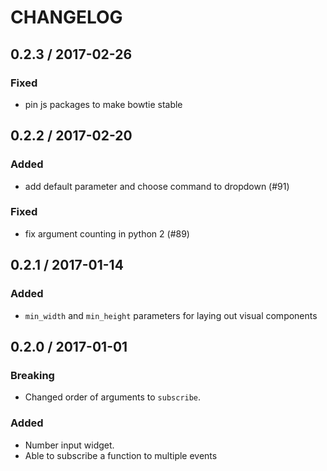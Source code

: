 # CHANGELOG

## 0.2.3 / 2017-02-26

### Fixed

  * pin js packages to make bowtie stable

## 0.2.2 / 2017-02-20

### Added

  * add default parameter and choose command to dropdown (#91)

### Fixed

  * fix argument counting in python 2 (#89)

## 0.2.1 / 2017-01-14

### Added

  * `min_width` and `min_height` parameters for laying out visual components

## 0.2.0 / 2017-01-01

### Breaking

  * Changed order of arguments to `subscribe`.

### Added

  * Number input widget.
  * Able to subscribe a function to multiple events

